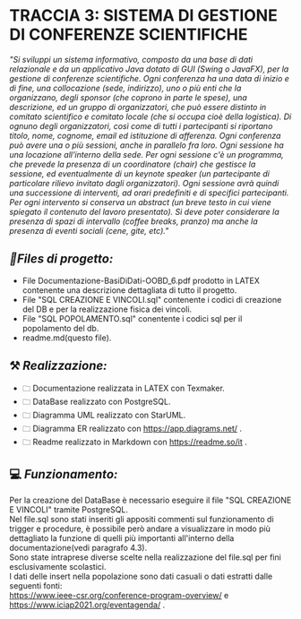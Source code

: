 # TRACCIA 3: SISTEMA DI GESTIONE DI CONFERENZE SCIENTIFICHE 

*"Si sviluppi un sistema informativo, composto da una base di dati relazionale e da un applicativo Java dotato 
di GUI (Swing o JavaFX), per la gestione di conferenze scientifiche. Ogni conferenza ha una data di inizio e di 
fine, una collocazione (sede, indirizzo), uno o più enti che la organizzano, degli sponsor (che coprono in parte 
le spese), una descrizione, ed un gruppo di organizzatori, che può essere distinto in comitato scientifico e 
comitato locale (che si occupa cioè della logistica). Di ognuno degli organizzatori, così come di tutti i 
partecipanti si riportano titolo, nome, cognome, email ed istituzione di afferenza. Ogni conferenza può avere 
una o più sessioni, anche in parallelo fra loro. Ogni sessione ha una locazione all'interno della sede. Per ogni 
sessione c'è un programma, che prevede la presenza di un coordinatore (chair) che gestisce la sessione, ed 
eventualmente di un keynote speaker (un partecipante di particolare rilievo invitato dagli organizzatori). Ogni 
sessione avrà quindi una successione di interventi, ad orari predefiniti e di specifici partecipanti. Per ogni 
intervento si conserva un abstract (un breve testo in cui viene spiegato il contenuto del lavoro presentato). Si deve poter considerare la presenza di spazi di intervallo (coffee breaks, pranzo) ma anche la presenza di 
eventi sociali (cene, gite, etc)."*

## *📂Files di progetto:*
- File Documentazione-BasiDiDati-OOBD_6.pdf prodotto in LATEX contenente una descrizione dettagliata di tutto il progetto.
- File "SQL CREAZIONE E VINCOLI.sql" contenente i codici di creazione del DB e per la realizzazione fisica dei vincoli.
- File "SQL POPOLAMENTO.sql" conentente i codici sql per il popolamento del db.
- readme.md(questo file).

## ⚒ *Realizzazione:*
- 🗀  Documentazione realizzata in LATEX con Texmaker.
- 🗀  DataBase realizzato con PostgreSQL.
- 🗀  Diagramma UML realizzato con StarUML.
- 🗀  Diagramma ER realizzato con https://app.diagrams.net/ .
- 🗀  Readme realizzato in Markdown con https://readme.so/it .


## 💻 *Funzionamento:*
Per la creazione del DataBase è necessario eseguire il file "SQL CREAZIONE E VINCOLI" tramite PostgreSQL.  
Nel file.sql sono stati inseriti gli appositi commenti sul funzionamento di trigger e procedure, è possibile però andare a visualizzare in modo più dettagliato la funzione di quelli più importanti all'interno della documentazione(vedi paragrafo 4.3).  
Sono state intraprese diverse scelte nella realizzazione del file.sql per fini esclusivamente scolastici.  
I dati delle insert nella popolazione sono dati casuali o dati estratti dalle seguenti fonti:  
https://www.ieee-csr.org/conference-program-overview/ e https://www.iciap2021.org/eventagenda/ .
